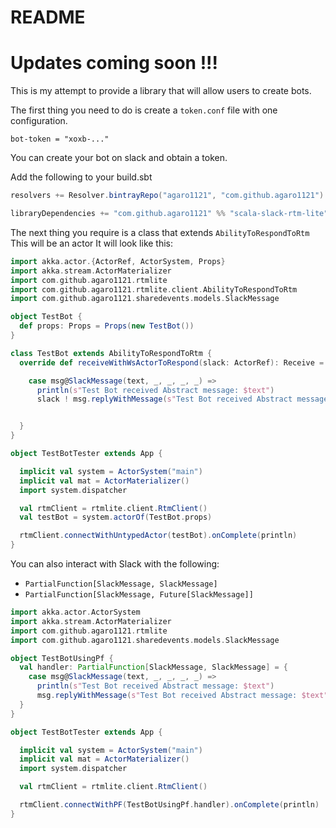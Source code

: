 # README #

# Updates coming soon !!!

This is my attempt to provide a library that will allow users to create bots.

The first thing you need to do is create a `token.conf` file with one configuration.

`bot-token = "xoxb-..."`

You can create your bot on slack and obtain a token.

Add the following to your build.sbt

```scala
resolvers += Resolver.bintrayRepo("agaro1121", "com.github.agaro1121")

libraryDependencies += "com.github.agaro1121" %% "scala-slack-rtm-lite" % "0.2.26"
```


The next thing you require is a class that extends `AbilityToRespondToRtm`
This will be an actor
It will look like this:

```scala
import akka.actor.{ActorRef, ActorSystem, Props}
import akka.stream.ActorMaterializer
import com.github.agaro1121.rtmlite
import com.github.agaro1121.rtmlite.client.AbilityToRespondToRtm
import com.github.agaro1121.sharedevents.models.SlackMessage

object TestBot {
  def props: Props = Props(new TestBot())
}

class TestBot extends AbilityToRespondToRtm {
  override def receiveWithWsActorToRespond(slack: ActorRef): Receive = {

    case msg@SlackMessage(text, _, _, _, _) =>
      println(s"Test Bot received Abstract message: $text")
      slack ! msg.replyWithMessage(s"Test Bot received Abstract message: $text")


  }
}

object TestBotTester extends App {

  implicit val system = ActorSystem("main")
  implicit val mat = ActorMaterializer()
  import system.dispatcher

  val rtmClient = rtmlite.client.RtmClient()
  val testBot = system.actorOf(TestBot.props)

  rtmClient.connectWithUntypedActor(testBot).onComplete(println)
}
```

You can also interact with Slack with the following:
  - `PartialFunction[SlackMessage, SlackMessage]`
  - `PartialFunction[SlackMessage, Future[SlackMessage]]`

``` scala
import akka.actor.ActorSystem
import akka.stream.ActorMaterializer
import com.github.agaro1121.rtmlite
import com.github.agaro1121.sharedevents.models.SlackMessage

object TestBotUsingPf {
  val handler: PartialFunction[SlackMessage, SlackMessage] = {
    case msg@SlackMessage(text, _, _, _, _) =>
      println(s"Test Bot received Abstract message: $text")
      msg.replyWithMessage(s"Test Bot received Abstract message: $text")
  }
}

object TestBotTester extends App {

  implicit val system = ActorSystem("main")
  implicit val mat = ActorMaterializer()
  import system.dispatcher

  val rtmClient = rtmlite.client.RtmClient()

  rtmClient.connectWithPF(TestBotUsingPf.handler).onComplete(println)
}
